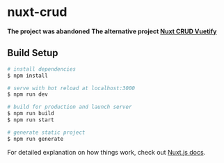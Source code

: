 # nuxt-crud

**The project was abandoned**
**The alternative project [Nuxt CRUD Vuetify](https://github.com/ShaiGerbi/Nuxt-CRUD-Vuetify "Nuxt CRUD Vuetify")**

## Build Setup

```bash
# install dependencies
$ npm install

# serve with hot reload at localhost:3000
$ npm run dev

# build for production and launch server
$ npm run build
$ npm run start

# generate static project
$ npm run generate
```

For detailed explanation on how things work, check out [Nuxt.js docs](https://nuxtjs.org).
